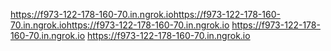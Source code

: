 https://f973-122-178-160-70.in.ngrok.iohttps://f973-122-178-160-70.in.ngrok.iohttps://f973-122-178-160-70.in.ngrok.io
https://f973-122-178-160-70.in.ngrok.io
https://f973-122-178-160-70.in.ngrok.io
